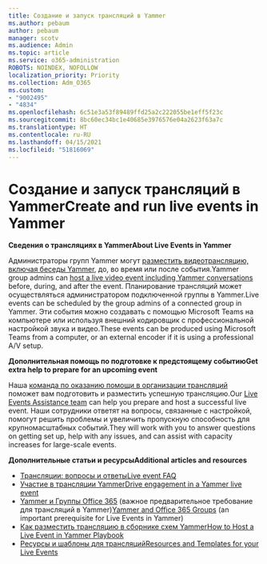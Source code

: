 ```yaml
---
title: Создание и запуск трансляций в Yammer
ms.author: pebaum
author: pebaum
manager: scotv
ms.audience: Admin
ms.topic: article
ms.service: o365-administration
ROBOTS: NOINDEX, NOFOLLOW
localization_priority: Priority
ms.collection: Adm_O365
ms.custom:
- "9002495"
- "4834"
ms.openlocfilehash: 6c51e3a53f89489ffd25a2c222055be1eff5f23c
ms.sourcegitcommit: 8bc60ec34bc1e40685e3976576e04a2623f63a7c
ms.translationtype: HT
ms.contentlocale: ru-RU
ms.lasthandoff: 04/15/2021
ms.locfileid: "51816069"
---
```

# <a name="create-and-run-live-events-in-yammer"></a><span data-ttu-id="5b11b-102">Создание и запуск трансляций в Yammer</span><span class="sxs-lookup"><span data-stu-id="5b11b-102">Create and run live events in Yammer</span></span>

<span data-ttu-id="5b11b-103">**Сведения о трансляциях в Yammer**</span><span class="sxs-lookup"><span data-stu-id="5b11b-103">**About Live Events in Yammer**</span></span>

<span data-ttu-id="5b11b-104">Администраторы групп Yammer могут [разместить видеотрансляцию, включая беседы Yammer](https://docs.microsoft.com/yammer/manage-yammer-groups/yammer-live-events), до, во время или после события.</span><span class="sxs-lookup"><span data-stu-id="5b11b-104">Yammer group admins can [host a live video event including Yammer conversations](https://docs.microsoft.com/yammer/manage-yammer-groups/yammer-live-events) before, during, and after the event.</span></span> <span data-ttu-id="5b11b-105">Планирование трансляций может осуществляться администратором подключенной группы в Yammer.</span><span class="sxs-lookup"><span data-stu-id="5b11b-105">Live events can be scheduled by the group admins of a connected group in Yammer.</span></span> <span data-ttu-id="5b11b-106">Эти события можно создавать с помощью Microsoft Teams на компьютере или используя внешний кодировщик с профессиональной настройкой звука и видео.</span><span class="sxs-lookup"><span data-stu-id="5b11b-106">These events can be produced using Microsoft Teams from a computer, or an external encoder if it is using a professional A/V setup.</span></span>

<span data-ttu-id="5b11b-107">**Дополнительная помощь по подготовке к предстоящему событию**</span><span class="sxs-lookup"><span data-stu-id="5b11b-107">**Get extra help to prepare for an upcoming event**</span></span>

<span data-ttu-id="5b11b-108">Наша [команда по оказанию помощи в организации трансляций](https://aka.ms/AA87gbh) поможет вам подготовить и разместить успешную трансляцию.</span><span class="sxs-lookup"><span data-stu-id="5b11b-108">Our [Live Events Assistance team](https://aka.ms/AA87gbh) can help you prepare and host a successful live event.</span></span> <span data-ttu-id="5b11b-109">Наши сотрудники ответят на вопросы, связанные с настройкой, помогут решить проблемы и увеличить пропускную способность для крупномасштабных событий.</span><span class="sxs-lookup"><span data-stu-id="5b11b-109">They will work with you to answer questions on getting set up, help with any issues, and can assist with capacity increases for large-scale events.</span></span>

<span data-ttu-id="5b11b-110">**Дополнительные статьи и ресурсы**</span><span class="sxs-lookup"><span data-stu-id="5b11b-110">**Additional articles and resources**</span></span>

- [<span data-ttu-id="5b11b-111">Трансляции: вопросы и ответы</span><span class="sxs-lookup"><span data-stu-id="5b11b-111">Live event FAQ</span></span>](https://support.office.com/article/43bbd59d-a734-4c8f-923d-6a239d137d34)
- [<span data-ttu-id="5b11b-112">Участие в трансляции Yammer</span><span class="sxs-lookup"><span data-stu-id="5b11b-112">Drive engagement in a Yammer live event</span></span>](https://support.office.com/article/drive-engagement-in-a-yammer-live-event-c0244ad8-6dcb-419c-add9-2e4a00543412?ui=en-US&rs=en-US&ad=US)
- <span data-ttu-id="5b11b-113">[Yammer и Группы Office 365](https://docs.microsoft.com/yammer/manage-yammer-groups/yammer-and-office-365-groups) (важное предварительное требование для трансляций в Yammer)</span><span class="sxs-lookup"><span data-stu-id="5b11b-113">[Yammer and Office 365 Groups](https://docs.microsoft.com/yammer/manage-yammer-groups/yammer-and-office-365-groups) (an important prerequisite for Live Events in Yammer)</span></span>
- [<span data-ttu-id="5b11b-114">Как разместить трансляцию в сборнике схем Yammer</span><span class="sxs-lookup"><span data-stu-id="5b11b-114">How to Host a Live Event in Yammer Playbook</span></span>](https://aka.ms/LiveEventsinYammerplaybook)
- [<span data-ttu-id="5b11b-115">Ресурсы и шаблоны для трансляций</span><span class="sxs-lookup"><span data-stu-id="5b11b-115">Resources and Templates for your Live Events</span></span>](https://aka.ms/LiveEventYammerTemplates)
